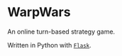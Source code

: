 # WarpWars
An online turn-based strategy game.

Written in Python with [`Flask`](https://github.com/mitsuhiko/flask).